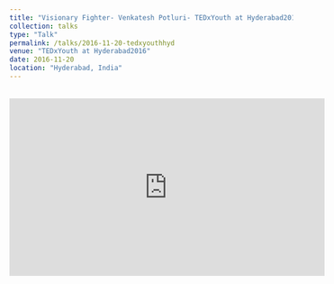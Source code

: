 ```yaml
---
title: "Visionary Fighter- Venkatesh Potluri- TEDxYouth at Hyderabad2016"
collection: talks
type: "Talk"
permalink: /talks/2016-11-20-tedxyouthhyd
venue: "TEDxYouth at Hyderabad2016"
date: 2016-11-20
location: "Hyderabad, India"
---
```

<br/>
<iframe width="560" height="315" src="https://www.youtube.com/embed/BgMZ6R7RRlI?rel=0" frameborder="0" allowfullscreen></iframe>
